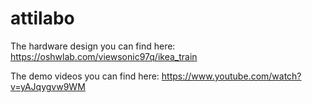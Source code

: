 # attilabo

The hardware design you can find here:
https://oshwlab.com/viewsonic97q/ikea_train

The demo videos you can find here:
https://www.youtube.com/watch?v=yAJqygvw9WM

